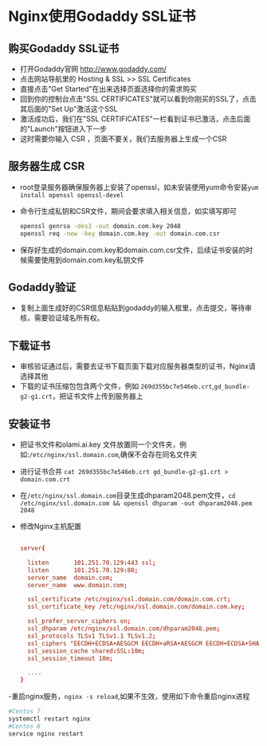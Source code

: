 # Nginx使用Godaddy SSL证书

## 购买Godaddy SSL证书

- 打开Godaddy官网 http://www.godaddy.com/
- 点击网站导航里的 Hosting & SSL >> SSL Certificates
- 直接点击"Get Started"在出来选择页面选择你的需求购买
- 回到你的控制台点击"SSL CERTIFICATES"就可以看到你刚买的SSL了，点击其后面的"Set Up"激活这个SSL
- 激活成功后，我们在"SSL CERTIFICATES"一栏看到证书已激活，点击后面的"Launch"按钮进入下一步
- 这时需要你输入 CSR ，页面不要关，我们去服务器上生成一个CSR

## 服务器生成 CSR

- root登录服务器确保服务器上安装了openssl，如未安装使用yum命令安装`yum install openssl openssl-devel`
- 命令行生成私钥和CSR文件，期间会要求填入相关信息，如实填写即可

  ```bash
  openssl genrsa -des3 -out domain.com.key 2048
  openssl req -new -key domain.com.key -out domain.com.csr
  ```

- 保存好生成的domain.com.key和domain.com.csr文件，后续证书安装的时候需要使用到domain.com.key私钥文件

## Godaddy验证

- 复制上面生成好的CSR信息粘贴到godaddy的输入框里，点击提交，等待审核，需要验证域名所有权。

## 下载证书

- 审核验证通过后，需要去证书下载页面下载对应服务器类型的证书，Nginx请选择其他
- 下载的证书压缩包包含两个文件，例如 `269d355bc7e546eb.crt`,`gd_bundle-g2-g1.crt`，把证书文件上传到服务器上

## 安装证书

- 把证书文件和olami.ai.key 文件放置同一个文件夹，例如:`/etc/nginx/ssl.domain.com`,确保不会存在同名文件夹

- 进行证书合并 `cat 269d355bc7e546eb.crt gd_bundle-g2-g1.crt > domain.com.crt`

- 在`/etc/nginx/ssl.domain.com`目录生成dhparam2048.pem文件，`cd /etc/nginx/ssl.domain.com && openssl dhparam -out dhparam2048.pem 2048`

- 修改Nginx主机配置

  ```conf

  server{

    listen       101.251.70.129:443 ssl;
    listen       101.251.70.129:80;
    server_name  domain.com;
    server_name  www.domain.com;

    ssl_certificate /etc/nginx/ssl.domain.com/domain.com.crt;
    ssl_certificate_key /etc/nginx/ssl.domain.com/domain.com.key;

    ssl_prefer_server_ciphers on;
    ssl_dhparam /etc/nginx/ssl.domain.com/dhparam2048.pem;
    ssl_protocols TLSv1 TLSv1.1 TLSv1.2;
    ssl_ciphers "EECDH+ECDSA+AESGCM EECDH+aRSA+AESGCM EECDH+ECDSA+SHA384 EECDH+ECDSA+SHA256 EECDH+aRSA+SHA384 EECDH+aRSA+SHA256 EECDH+aRSA+RC4 EECDH EDH+aRSA !aNULL !eNULL !LOW !3DES !MD5 !EXP !PSK !SRP !DSS !RC4";
    ssl_session_cache shared:SSL:10m;
    ssl_session_timeout 10m;

    ....
  }

  ```

-重启nginx服务，`nginx -s reload`,如果不生效，使用如下命令重启nginx进程

  ```bash
  #Centos 7
  systemctl restart nginx
  #Centos 6
  service nginx restart
  ```